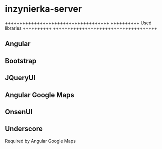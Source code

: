inzynierka-server
=================


++++++++++++++++++++++++++++++++++++
++++++++++ Used libraries ++++++++++
++++++++++++++++++++++++++++++++++++

Angular
-------

Bootstrap
---------

JQueryUI
--------


Angular Google Maps
-------------------

OnsenUI
-------

Underscore
----------
Required by Angular Google Maps


